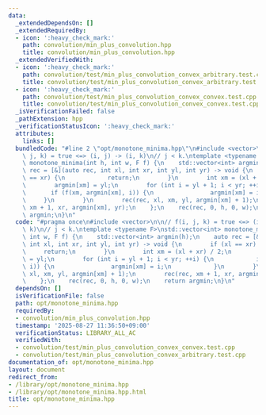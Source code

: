 ```yaml
---
data:
  _extendedDependsOn: []
  _extendedRequiredBy:
  - icon: ':heavy_check_mark:'
    path: convolution/min_plus_convolution.hpp
    title: convolution/min_plus_convolution.hpp
  _extendedVerifiedWith:
  - icon: ':heavy_check_mark:'
    path: convolution/test/min_plus_convolution_convex_arbitrary.test.cpp
    title: convolution/test/min_plus_convolution_convex_arbitrary.test.cpp
  - icon: ':heavy_check_mark:'
    path: convolution/test/min_plus_convolution_convex_convex.test.cpp
    title: convolution/test/min_plus_convolution_convex_convex.test.cpp
  _isVerificationFailed: false
  _pathExtension: hpp
  _verificationStatusIcon: ':heavy_check_mark:'
  attributes:
    links: []
  bundledCode: "#line 2 \"opt/monotone_minima.hpp\"\n#include <vector>\n\n// f(i,\
    \ j, k) = true <=> (i, j) -> (i, k)\n// j < k.\ntemplate <typename F>\nstd::vector<int>\
    \ monotone_minima(int h, int w, F f) {\n    std::vector<int> argmin(h);\n    auto\
    \ rec = [&](auto rec, int xl, int xr, int yl, int yr) -> void {\n        if (xl\
    \ == xr) {\n            return;\n        }\n        int xm = (xl + xr) / 2;\n\
    \        argmin[xm] = yl;\n        for (int i = yl + 1; i < yr; ++i) {\n     \
    \       if (f(xm, argmin[xm], i)) {\n                argmin[xm] = i;\n       \
    \     }\n        }\n        rec(rec, xl, xm, yl, argmin[xm] + 1);\n        rec(rec,\
    \ xm + 1, xr, argmin[xm], yr);\n    };\n    rec(rec, 0, h, 0, w);\n    return\
    \ argmin;\n}\n"
  code: "#pragma once\n#include <vector>\n\n// f(i, j, k) = true <=> (i, j) -> (i,\
    \ k)\n// j < k.\ntemplate <typename F>\nstd::vector<int> monotone_minima(int h,\
    \ int w, F f) {\n    std::vector<int> argmin(h);\n    auto rec = [&](auto rec,\
    \ int xl, int xr, int yl, int yr) -> void {\n        if (xl == xr) {\n       \
    \     return;\n        }\n        int xm = (xl + xr) / 2;\n        argmin[xm]\
    \ = yl;\n        for (int i = yl + 1; i < yr; ++i) {\n            if (f(xm, argmin[xm],\
    \ i)) {\n                argmin[xm] = i;\n            }\n        }\n        rec(rec,\
    \ xl, xm, yl, argmin[xm] + 1);\n        rec(rec, xm + 1, xr, argmin[xm], yr);\n\
    \    };\n    rec(rec, 0, h, 0, w);\n    return argmin;\n}\n"
  dependsOn: []
  isVerificationFile: false
  path: opt/monotone_minima.hpp
  requiredBy:
  - convolution/min_plus_convolution.hpp
  timestamp: '2025-08-27 11:36:50+09:00'
  verificationStatus: LIBRARY_ALL_AC
  verifiedWith:
  - convolution/test/min_plus_convolution_convex_convex.test.cpp
  - convolution/test/min_plus_convolution_convex_arbitrary.test.cpp
documentation_of: opt/monotone_minima.hpp
layout: document
redirect_from:
- /library/opt/monotone_minima.hpp
- /library/opt/monotone_minima.hpp.html
title: opt/monotone_minima.hpp
---
```

